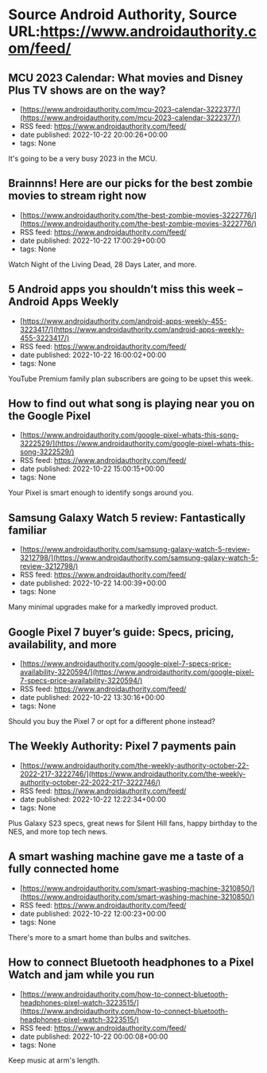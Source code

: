 # Source Android Authority, Source URL:https://www.androidauthority.com/feed/

## MCU 2023 Calendar: What movies and Disney Plus TV shows are on the way?
 - [https://www.androidauthority.com/mcu-2023-calendar-3222377/](https://www.androidauthority.com/mcu-2023-calendar-3222377/)
 - RSS feed: https://www.androidauthority.com/feed/
 - date published: 2022-10-22 20:00:26+00:00
 - tags: None

It's going to be a very busy 2023 in the MCU.

## Brainnns! Here are our picks for the best zombie movies to stream right now
 - [https://www.androidauthority.com/the-best-zombie-movies-3222776/](https://www.androidauthority.com/the-best-zombie-movies-3222776/)
 - RSS feed: https://www.androidauthority.com/feed/
 - date published: 2022-10-22 17:00:29+00:00
 - tags: None

Watch Night of the Living Dead, 28 Days Later, and more.

## 5 Android apps you shouldn’t miss this week – Android Apps Weekly
 - [https://www.androidauthority.com/android-apps-weekly-455-3223417/](https://www.androidauthority.com/android-apps-weekly-455-3223417/)
 - RSS feed: https://www.androidauthority.com/feed/
 - date published: 2022-10-22 16:00:02+00:00
 - tags: None

YouTube Premium family plan subscribers are going to be upset this week.

## How to find out what song is playing near you on the Google Pixel
 - [https://www.androidauthority.com/google-pixel-whats-this-song-3222529/](https://www.androidauthority.com/google-pixel-whats-this-song-3222529/)
 - RSS feed: https://www.androidauthority.com/feed/
 - date published: 2022-10-22 15:00:15+00:00
 - tags: None

Your Pixel is smart enough to identify songs around you.

## Samsung Galaxy Watch 5 review: Fantastically familiar
 - [https://www.androidauthority.com/samsung-galaxy-watch-5-review-3212798/](https://www.androidauthority.com/samsung-galaxy-watch-5-review-3212798/)
 - RSS feed: https://www.androidauthority.com/feed/
 - date published: 2022-10-22 14:00:39+00:00
 - tags: None

Many minimal upgrades make for a markedly improved product.

## Google Pixel 7 buyer’s guide: Specs, pricing, availability, and more
 - [https://www.androidauthority.com/google-pixel-7-specs-price-availability-3220594/](https://www.androidauthority.com/google-pixel-7-specs-price-availability-3220594/)
 - RSS feed: https://www.androidauthority.com/feed/
 - date published: 2022-10-22 13:30:16+00:00
 - tags: None

Should you buy the Pixel 7 or opt for a different phone instead?

## The Weekly Authority: Pixel 7 payments pain
 - [https://www.androidauthority.com/the-weekly-authority-october-22-2022-217-3222746/](https://www.androidauthority.com/the-weekly-authority-october-22-2022-217-3222746/)
 - RSS feed: https://www.androidauthority.com/feed/
 - date published: 2022-10-22 12:22:34+00:00
 - tags: None

Plus Galaxy S23 specs, great news for Silent Hill fans, happy birthday to the NES, and more top tech news.

## A smart washing machine gave me a taste of a fully connected home
 - [https://www.androidauthority.com/smart-washing-machine-3210850/](https://www.androidauthority.com/smart-washing-machine-3210850/)
 - RSS feed: https://www.androidauthority.com/feed/
 - date published: 2022-10-22 12:00:23+00:00
 - tags: None

There's more to a smart home than bulbs and switches.

## How to connect Bluetooth headphones to a Pixel Watch and jam while you run
 - [https://www.androidauthority.com/how-to-connect-bluetooth-headphones-pixel-watch-3223515/](https://www.androidauthority.com/how-to-connect-bluetooth-headphones-pixel-watch-3223515/)
 - RSS feed: https://www.androidauthority.com/feed/
 - date published: 2022-10-22 00:00:08+00:00
 - tags: None

Keep music at arm's length.
